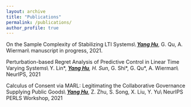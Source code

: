 ```yaml
---
layout: archive
title: "Publications"
permalink: /publications/
author_profile: true
---
```


On the Sample Complexity of Stabilizing LTI Systems\\
<u><b><i>Yang Hu</i></b></u>, G. Qu, A. Wierman\\
manuscript in progress, 2021.

Perturbation-based Regret Analysis of Predictive Control in Linear Time Varying Systems\\
Y. Lin*, <u><b><i>Yang Hu</i></b></u>*, H. Sun*, G. Shi*, G. Qu*, A. Wierman\\
NeurIPS, 2021

Calculus of Consent via MARL: Legitimating the Collaborative Governance Supplying Public Goods\\
<u><b><i>Yang Hu</i></b></u>, Z. Zhu, S. Song, X. Liu, Y. Yu\\
NeurIPS PERLS Workshop, 2021